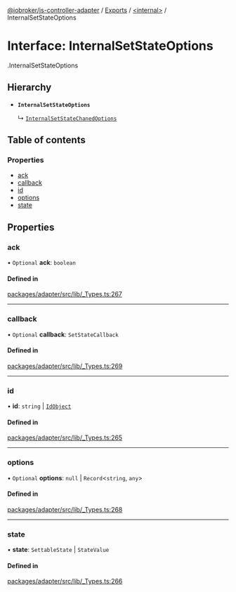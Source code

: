 [@iobroker/js-controller-adapter](../README.md) / [Exports](../modules.md) / [<internal\>](../modules/internal_.md) / InternalSetStateOptions

# Interface: InternalSetStateOptions

[<internal>](../modules/internal_.md).InternalSetStateOptions

## Hierarchy

- **`InternalSetStateOptions`**

  ↳ [`InternalSetStateChanedOptions`](internal_.InternalSetStateChanedOptions.md)

## Table of contents

### Properties

- [ack](internal_.InternalSetStateOptions.md#ack)
- [callback](internal_.InternalSetStateOptions.md#callback)
- [id](internal_.InternalSetStateOptions.md#id)
- [options](internal_.InternalSetStateOptions.md#options)
- [state](internal_.InternalSetStateOptions.md#state)

## Properties

### ack

• `Optional` **ack**: `boolean`

#### Defined in

[packages/adapter/src/lib/_Types.ts:267](https://github.com/ioBroker/ioBroker.js-controller/blob/bbca310b/packages/adapter/src/lib/_Types.ts#L267)

___

### callback

• `Optional` **callback**: `SetStateCallback`

#### Defined in

[packages/adapter/src/lib/_Types.ts:269](https://github.com/ioBroker/ioBroker.js-controller/blob/bbca310b/packages/adapter/src/lib/_Types.ts#L269)

___

### id

• **id**: `string` \| [`IdObject`](internal_.IdObject.md)

#### Defined in

[packages/adapter/src/lib/_Types.ts:265](https://github.com/ioBroker/ioBroker.js-controller/blob/bbca310b/packages/adapter/src/lib/_Types.ts#L265)

___

### options

• `Optional` **options**: ``null`` \| `Record`<`string`, `any`\>

#### Defined in

[packages/adapter/src/lib/_Types.ts:268](https://github.com/ioBroker/ioBroker.js-controller/blob/bbca310b/packages/adapter/src/lib/_Types.ts#L268)

___

### state

• **state**: `SettableState` \| `StateValue`

#### Defined in

[packages/adapter/src/lib/_Types.ts:266](https://github.com/ioBroker/ioBroker.js-controller/blob/bbca310b/packages/adapter/src/lib/_Types.ts#L266)
